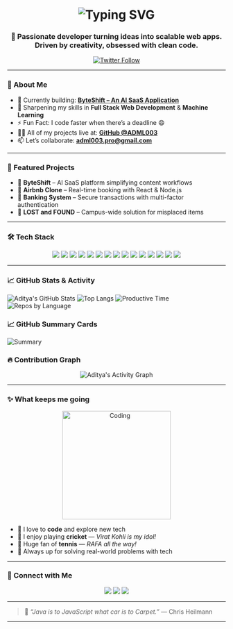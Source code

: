 <h1 align="center">
  <img src="https://readme-typing-svg.herokuapp.com?font=Fira+Code&size=30&duration=3000&pause=1000&center=true&vCenter=true&width=435&lines=Hey!+I'm+Aditya+Malhotra;Full-Stack+Developer+🚀;Tech+Explorer+🧑‍💻;Lifelong+Learner+📚;Cricket+Enthusiast+🏏;Tennis+Fanatic+🎾" alt="Typing SVG" />
</h1>


<h3 align="center">🚀 Passionate developer turning ideas into scalable web apps. Driven by creativity, obsessed with clean code.</h3>

<p align="center">
  <a href="https://twitter.com/adml003" target="blank">
    <img src="https://img.shields.io/twitter/follow/adml003?logo=twitter&style=for-the-badge" alt="Twitter Follow" />
  </a>
</p>

---

### 🧠 About Me

- 🔭 Currently building: [**ByteShift – An AI SaaS Application**](https://github.com/ADML003/byteshift)
- 🌱 Sharpening my skills in **Full Stack Web Development** & **Machine Learning**
- ⚡ Fun Fact: I code faster when there’s a deadline 😄
- 👨‍💻 All of my projects live at: [**GitHub @ADML003**](https://github.com/ADML003)
- 📫 Let’s collaborate: **adml003.pro@gmail.com**

---

### 🚀 Featured Projects

- 🧠 **ByteShift** – AI SaaS platform simplifying content workflows
- 🏡 **Airbnb Clone** – Real-time booking with React & Node.js
- 🏦 **Banking System** – Secure transactions with multi-factor authentication
- 🎒 **LOST and FOUND** – Campus-wide solution for misplaced items

---

### 🛠️ Tech Stack
<p align="center">
  <img src="https://img.shields.io/badge/Java-007396?style=for-the-badge&logo=java&logoColor=white" />
  <img src="https://img.shields.io/badge/Python-3776AB?style=for-the-badge&logo=python&logoColor=white" />
  <img src="https://img.shields.io/badge/JavaScript-F7DF1E?style=for-the-badge&logo=javascript&logoColor=black" />
  <img src="https://img.shields.io/badge/React-61DAFB?style=for-the-badge&logo=react&logoColor=black" />
  <img src="https://img.shields.io/badge/Node.js-339933?style=for-the-badge&logo=node.js&logoColor=white" />
  <img src="https://img.shields.io/badge/Express.js-000000?style=for-the-badge&logo=express&logoColor=white" />
  <img src="https://img.shields.io/badge/TensorFlow-FF6F00?style=for-the-badge&logo=tensorflow&logoColor=white" />
  <img src="https://img.shields.io/badge/Next.js-000000?style=for-the-badge&logo=next.js&logoColor=white" />
  <img src="https://img.shields.io/badge/TailwindCSS-38BDF8?style=for-the-badge&logo=tailwindcss&logoColor=white" />
  <img src="https://img.shields.io/badge/Docker-2496ED?style=for-the-badge&logo=docker&logoColor=white" />
  <img src="https://img.shields.io/badge/SQL-4479A1?style=for-the-badge&logo=microsoft-sql-server&logoColor=white" />
  <img src="https://img.shields.io/badge/MongoDB-4DB33D?style=for-the-badge&logo=mongodb&logoColor=white" />
  <img src="https://img.shields.io/badge/Bootstrap-7952B3?style=for-the-badge&logo=bootstrap&logoColor=white" />
  <img src="https://img.shields.io/badge/Git-F05032?style=for-the-badge&logo=git&logoColor=white" />
  <img src="https://img.shields.io/badge/Vercel-000000?style=for-the-badge&logo=vercel&logoColor=white" />
</p>


---
### 📈 GitHub Stats & Activity

![Aditya's GitHub Stats](https://github-readme-stats.vercel.app/api?username=ADML003&show_icons=true&theme=github_dark)
![Top Langs](https://github-profile-summary-cards.vercel.app/api/cards/most-commit-language?username=ADML003&theme=github_dark)
![Productive Time](https://github-profile-summary-cards.vercel.app/api/cards/productive-time?username=ADML003&theme=github_dark&utcOffset=5)
![Repos by Language](https://github-profile-summary-cards.vercel.app/api/cards/repos-per-language?username=ADML003&theme=github_dark)


### 📈 GitHub Summary Cards

![Summary](https://github-profile-summary-cards.vercel.app/api/cards/profile-details?username=ADML003&theme=github_dark)



### 🔥 Contribution Graph

<p align="center">
  <img src="https://github-readme-activity-graph.vercel.app/graph?username=ADML003&theme=react-dark" alt="Aditya's Activity Graph" />
</p>





---
### ✨ What keeps me going
<p align="center">
  <img src="https://media.giphy.com/media/qgQUggAC3Pfv687qPC/giphy.gif" width="250" alt="Coding" />
</p>

- 💙 I love to **code** and explore new tech  
- 🏏 I enjoy playing **cricket** — *Virat Kohli is my idol!*  
- 🎾 Huge fan of **tennis** — *RAFA all the way!*  
- 🎯 Always up for solving real-world problems with tech




---


### 📱 Connect with Me

<p align="center">
  <a href="https://twitter.com/adml003" target="blank"><img src="https://img.shields.io/badge/Twitter-%231DA1F2.svg?&style=for-the-badge&logo=twitter&logoColor=white" /></a>
  <a href="https://www.linkedin.com/in/aditya-malhotra-50884b26a/" target="blank"><img src="https://img.shields.io/badge/LinkedIn-%230077B5.svg?&style=for-the-badge&logo=linkedin&logoColor=white" /></a>
  <a href="https://instagram.com/ig.adml" target="blank"><img src="https://img.shields.io/badge/Instagram-%23E4405F.svg?&style=for-the-badge&logo=instagram&logoColor=white" /></a>
</p>

---

> 💬 *“Java is to JavaScript what car is to Carpet.”* — Chris Heilmann

---

